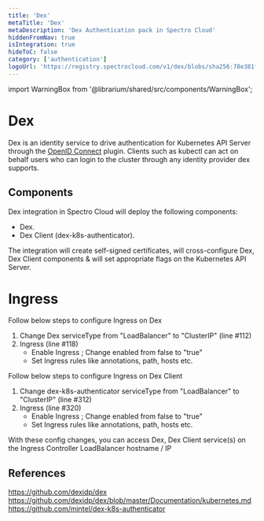 ```yaml
---
title: 'Dex'
metaTitle: 'Dex'
metaDescription: 'Dex Authentication pack in Spectro Cloud'
hiddenFromNav: true
isIntegration: true
hideToC: false
category: ['authentication']
logoUrl: 'https://registry.spectrocloud.com/v1/dex/blobs/sha256:78e381fe12509ed94c7c19cd6f6fc4e896ec66485364644dc1a40229fcf9d90d?type=image/png'
---
```


import WarningBox from '@librarium/shared/src/components/WarningBox';

# Dex

Dex is an identity service to drive authentication for Kubernetes API Server through the [OpenID Connect](https://openid.net/connect/) plugin. Clients such as kubectl can act on behalf users who can login to the cluster through any identity provider dex supports.

## Components

Dex integration in Spectro Cloud will deploy the following components:

* Dex.
* Dex Client (dex-k8s-authenticator).

The integration will create self-signed certificates, will cross-configure Dex, Dex Client components & will set appropriate flags on the Kubernetes API Server.

# Ingress

Follow below steps to configure Ingress on Dex

1. Change Dex serviceType from "LoadBalancer" to "ClusterIP" (line #112)
2. Ingress (line #118)
   * Enable Ingress ; Change enabled from false to "true"
   * Set Ingress rules like annotations, path, hosts etc.

Follow below steps to configure Ingress on Dex Client

1. Change dex-k8s-authenticator serviceType from "LoadBalancer" to "ClusterIP" (line #312)
2. Ingress (line #320)
   * Enable Ingress ; Change enabled from false to "true"
   * Set Ingress rules like annotations, path, hosts etc.

With these config changes, you can access Dex, Dex Client service(s) on the Ingress Controller LoadBalancer hostname / IP


## References

https://github.com/dexidp/dex
https://github.com/dexidp/dex/blob/master/Documentation/kubernetes.md 
https://github.com/mintel/dex-k8s-authenticator
